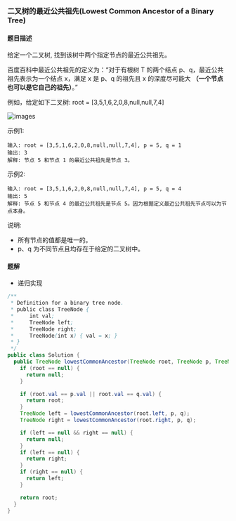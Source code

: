 ### 二叉树的最近公共祖先(Lowest Common Ancestor of a Binary Tree)

#### 题目描述

给定一个二叉树, 找到该树中两个指定节点的最近公共祖先。

百度百科中最近公共祖先的定义为：“对于有根树 T 的两个结点 p、q，最近公共祖先表示为一个结点 x，满足 x 是 p、q 的祖先且 x 的深度尽可能大 **（一个节点也可以是它自己的祖先）**。”

例如，给定如下二叉树:  root = [3,5,1,6,2,0,8,null,null,7,4]

![images](https://assets.leetcode-cn.com/aliyun-lc-upload/uploads/2018/12/15/binarytree.png)

示例1:

```
输入: root = [3,5,1,6,2,0,8,null,null,7,4], p = 5, q = 1
输出: 3
解释: 节点 5 和节点 1 的最近公共祖先是节点 3。
```

示例2:

```
输入: root = [3,5,1,6,2,0,8,null,null,7,4], p = 5, q = 4
输出: 5
解释: 节点 5 和节点 4 的最近公共祖先是节点 5。因为根据定义最近公共祖先节点可以为节点本身。
```

说明:

- 所有节点的值都是唯一的。
- p、q 为不同节点且均存在于给定的二叉树中。

#### 题解

- 递归实现

```java
/**
 * Definition for a binary tree node.
 * public class TreeNode {
 *     int val;
 *     TreeNode left;
 *     TreeNode right;
 *     TreeNode(int x) { val = x; }
 * }
 */
public class Solution {
  public TreeNode lowestCommonAncestor(TreeNode root, TreeNode p, TreeNode q) {
    if (root == null) {
      return null;
    }

    if (root.val == p.val || root.val == q.val) {
      return root;
    }
    TreeNode left = lowestCommonAncestor(root.left, p, q);
    TreeNode right = lowestCommonAncestor(root.right, p, q);

    if (left == null && right == null) {
      return null;
    }
    if (left == null) {
      return right;
    }
    if (right == null) {
      return left;
    }

    return root;
  }
}
```
